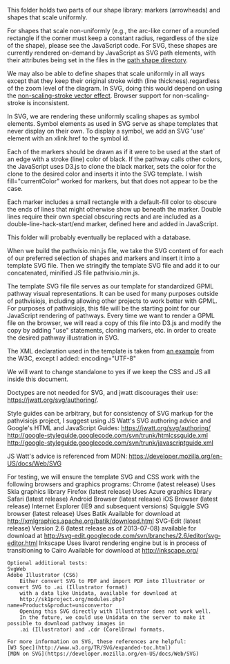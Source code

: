 This folder holds two parts of our shape library: markers (arrowheads) and shapes that scale uniformly.

For shapes that scale non-uniformly (e.g., the arc-like corner of a rounded
rectangle if the corner must keep a constant radius, regardless of the size of the shape), please
see the JavaScript code. For SVG, these shapes are currently rendered on-demand by JavaScript as SVG path elements, 
with their attributes being set in the files in the [path shape directory](../js/pathvisiojs/view/pathway-diagram/svg/node/path-shape).

We may also be able to define shapes that scale uniformly in all ways except that they keep their original
stroke width (line thickness).regardless of the zoom level of the diagram. In SVG, doing this would depend
on using the [non-scaling-stroke vector effect](http://www.w3.org/TR/SVGMobile12/painting.html#NonScalingStroke).
Browser support for non-scaling-stroke is inconsistent.

In SVG, we are rendering these uniformly scaling shapes as symbol elements. Symbol elements as used in SVG
serve as shape templates that never display on their own. To display a symbol, we add an SVG 'use' element with
an xlink:href to the symbol id.

Each of the markers should be drawn as if it were to be used at the start of an edge with a stroke (line)
color of black. If the pathway calls other colors, the JavaScript uses D3.js to clone the black marker, sets the color
for the clone to the desired color and inserts it into the SVG template. I wish fill="currentColor" worked for
markers, but that does not appear to be the case.

Each marker includes a small rectangle with a default-fill color to obscure the
ends of lines that might otherwise show up beneath the marker. Double lines require their own special
obscuring rects and are included as a double-line-hack-start/end marker, defined here and added in
JavaScript.

This folder will probably eventually be replaced with a database. 

When we build the pathvisio.min.js file, we take the SVG content of for each of our preferred selection of shapes
and markers and insert it into a template SVG file. Then we stringify the template SVG file and add it to our
concatenated, minified JS file pathvisio.min.js. 

The template SVG file file serves as our template for standardized GPML pathway visual representations.
It can be used for many purposes outside of pathvisiojs, including allowing
other projects to work better with GPML. For purposes of pathvisiojs, this file will
be the starting point for our JavaScript rendering of pathways. Every time we want to
render a GPML file on the browser, we will read a copy of this file into D3.js and
modify the copy by adding "use" statements, cloning markers, etc. in order to create
the desired pathway illustration in SVG.

The XML declaration used in the template is taken from [an example](http://www.w3.org/TR/SVG/images/struct/use04.svg) from the W3C,
except I added:
encoding="UTF-8" 

We will want to change standalone to yes if we keep the CSS and
JS all inside this document.

Doctypes are not needed for SVG, and jwatt discourages their use:
https://jwatt.org/svg/authoring/.

Style guides can be arbitrary, but for consistency of SVG markup for the pathvisiojs project,
	I suggest using JS Watt's SVG authoring advice and Google's HTML and JavaScript Guides:
	https://jwatt.org/svg/authoring/
	http://google-styleguide.googlecode.com/svn/trunk/htmlcssguide.xml
	http://google-styleguide.googlecode.com/svn/trunk/javascriptguide.xml

JS Watt's advice is referenced from MDN:
https://developer.mozilla.org/en-US/docs/Web/SVG

For testing, we will ensure the template SVG and CSS work with the following browsers and graphics programs:
Chrome (latest release)
	Uses Skia graphics library
Firefox (latest release)
	Uses Azure graphics library
	Safari (latest release)
	Android Browser (latest release)
	iOS Browser (latest release)
	Internet Explorer (IE9 and subsequent versions)
Squiggle SVG browser (latest release)
	Uses Batik 
	Available for download at http://xmlgraphics.apache.org/batik/download.html
SVG-Edit (latest release)
	Version 2.6 (latest release as of 2013-07-08) available for download at 
	http://svg-edit.googlecode.com/svn/branches/2.6/editor/svg-editor.html
	Inkscape
	Uses livarot rendering engine but is in process of transitioning to Cairo
	Available for download at http://inkscape.org/

	Optional additional tests:
	SvgWeb
	Adobe Illustrator (CS6)
		Either convert SVG to PDF and import PDF into Illustrator or convert SVG to .ai (Illustrator format)
		with a data like Unidata, available for download at
		http://sk1project.org/modules.php?name=Products&product=uniconvertor
		Opening this SVG directly with Illustrator does not work well.
		In the future, we could use Unidata on the server to make it possible to download pathway images in
		.ai (Illustrator) and .cdr (CorelDraw) formats.

	For more information on SVG, these references are helpful:
	[W3 Spec](http://www.w3.org/TR/SVG/expanded-toc.html)
	[MDN on SVG](https://developer.mozilla.org/en-US/docs/Web/SVG)

